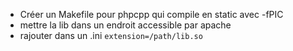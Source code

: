 * Créer un Makefile pour phpcpp qui compile en static avec -fPIC
* mettre la lib dans un endroit accessible par apache
* rajouter dans un .ini `extension=/path/lib.so`
